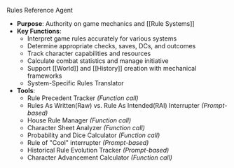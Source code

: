 Rules Reference Agent

- **Purpose**: Authority on game mechanics and [[Rule Systems]]
- **Key Functions**:
    - Interpret game rules accurately for various systems
    - Determine appropriate checks, saves, DCs, and outcomes
    - Track character capabilities and resources
    - Calculate combat statistics and manage initiative
    - Support [[World]] and [[History]] creation with mechanical frameworks
    - System-Specific Rules Translator 
- **Tools**:
    - Rule Precedent Tracker *(Function call)*
    - Rules As Written(Raw) vs. Rule As Intended(RAI) Interrupter *(Prompt-based)*
    - House Rule Manager *(Function call)*
    - Character Sheet Analyzer *(Function call)*
    - Probability and Dice Calculator *(Function call)*
    - Rule of "Cool" interrupter *(Prompt-based)*
    - Historical Rule Evolution Tracker *(Prompt-based)*
    - Character Advancement Calculator *(Function call)*